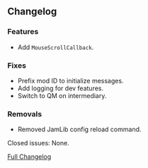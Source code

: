 ## Changelog

### Features

- Add `MouseScrollCallback`.

### Fixes

- Prefix mod ID to initialize messages.
- Add logging for dev features.
- Switch to QM on intermediary.

### Removals

- Removed JamLib config reload command.

Closed issues: None.

[Full Changelog](https://github.com/JamCoreModding/JamLib/compare/0.4.4...0.5.0)
